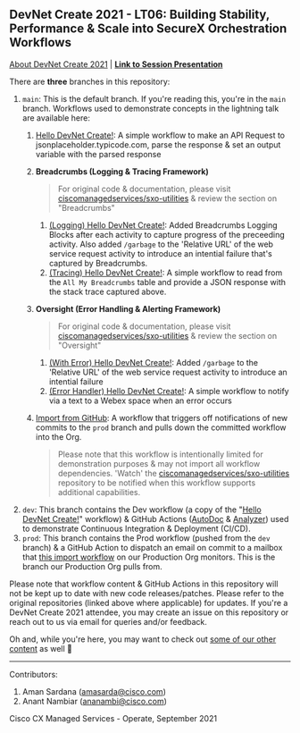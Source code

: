 ## DevNet Create 2021 - LT06: Building Stability, Performance &amp; Scale into SecureX Orchestration Workflows

[About DevNet Create 2021](https://developer.cisco.com/devnetcreate/2021) | [**Link to Session Presentation**]()

There are **three** branches in this repository:

1. `main`: This is the default branch. If you're reading this, you're in the `main` branch. Workflows used to demonstrate concepts in the lightning talk are available here:
    1. [Hello DevNet Create!](/01-HelloDevNetCreate__definition_workflow_01RGVDI3KMSTE7EWiOzBB40pkcEfdc7CNWv): A simple workflow to make an API Request to jsonplaceholder.typicode.com, parse the response & set an output variable with the parsed response
    2. **Breadcrumbs (Logging & Tracing Framework)**

        > For original code & documentation, please visit [ciscomanagedservices/sxo-utilities](https://github.com/ciscomanagedservices/sxo-utilities) & review the section on "Breadcrumbs"
        1. [(Logging) Hello DevNet Create!](/02-Logging-HelloDevNetCreate__definition_workflow_01RGVOR5L9C334UpTjF9kCWnsAuCldUQJfm/): Added Breadcrumbs Logging Blocks after each activity to capture progress of the preceeding activity. Also added `/garbage` to the 'Relative URL' of the web service request activity to introduce an intential failure that's captured by Breadcrumbs.
        2. [(Tracing) Hello DevNet Create!](/03-Tracing-HelloDevNetCreate__definition_workflow_01RGWNB3HROTQ25NFgF7IRrU7eXDdh2kpYs/): A simple workflow to read from the `All My Breadcrumbs` table and provide a JSON response with the stack trace captured above.
    3. **Oversight (Error Handling & Alerting Framework)**

        > For original code & documentation, please visit [ciscomanagedservices/sxo-utilities](https://github.com/ciscomanagedservices/sxo-utilities) & review the section on "Oversight"
        1. [(With Error) Hello DevNet Create!](/04-WithError-HelloDevNetCreate__definition_workflow_01RHRLZAY87LA06dyNiURM5Dmfrdeb9MxfS/): Added `/garbage` to the 'Relative URL' of the web service request activity to introduce an intential failure
        2. [(Error Handler) Hello DevNet Create!](/05-ErrorHandler-HelloDevNetCreate__definition_workflow_01RGW22SQVLYI4XiZljNv8KMmxVRdh5zhPV/): A simple workflow to notify via a text to a Webex space when an error occurs
    4. [Import from GitHub](/06-ImportFromGitHub__definition_workflow_01R8FL4PGG7AT69i8rPD2vtpJPVi0ByVMI8/): A workflow that triggers off notifications of new commits to the `prod` branch and pulls down the committed workflow into the Org. 

        > Please note that this workflow is intentionally limited for demonstration purposes & may not import all workflow dependencies. 'Watch' the [ciscomanagedservices/sxo-utilities](https://github.com/ciscomanagedservices/sxo-utilities) repository to be notified when this workflow supports additional capabilities.
2. `dev`: This branch contains the Dev workflow (a copy of the "[Hello DevNet Create!](/01-HelloDevNetCreate__definition_workflow_01RGVDI3KMSTE7EWiOzBB40pkcEfdc7CNWv)" workflow) & GitHub Actions ([AutoDoc](https://github.com/ciscomanagedservices/sxo-autodoc) & [Analyzer](https://github.com/ciscomanagedservices/sxo-analyzer)) used to demonstrate Continuous Integration & Deployment (CI/CD).
3. `prod`: This branch contains the Prod workflow (pushed from the `dev` branch) & a GitHub Action to dispatch an email on commit to a mailbox that [this import workflow](/06-ImportFromGitHub__definition_workflow_01R8FL4PGG7AT69i8rPD2vtpJPVi0ByVMI8/) on our Production Org monitors. This is the branch our Production Org pulls from.

Please note that workflow content & GitHub Actions in this repository will not be kept up to date with new code releases/patches. Please refer to the original repositories (linked above where applicable) for updates. If you're a DevNet Create 2021 attendee, you may create an issue on this repository or reach out to us via email for queries and/or feedback.

Oh and, while you're here, you may want to check out [some of our other content](https://github.com/ciscomanagedservices) as well 🚀 

---

Contributors:

1. Aman Sardana (amasarda@cisco.com)
2. Anant Nambiar (ananambi@cisco.com)

Cisco CX Managed Services - Operate, September 2021
